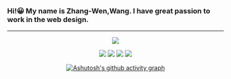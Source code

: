 ### Hi!😀 My name is Zhang-Wen,Wang. I have great passion to work in the web design.
<hr>

<div align="center">
    

![](http://github-profile-summary-cards.vercel.app/api/cards/profile-details?username=NailShort&theme=nord_bright)
    
![](http://github-profile-summary-cards.vercel.app/api/cards/repos-per-language?username=NailShort&theme=nord_bright)
![](http://github-profile-summary-cards.vercel.app/api/cards/most-commit-language?username=NailShort&theme=nord_bright)
![](http://github-profile-summary-cards.vercel.app/api/cards/stats?username=NailShort&theme=nord_bright)
![](http://github-profile-summary-cards.vercel.app/api/cards/productive-time?username=NailShort&theme=nord_bright)

[![Ashutosh's github activity graph](https://github-readme-activity-graph.cyclic.app/graph?username=NailShort&theme=react-dark)](https://github.com/ashutosh00710/github-readme-activity-graph)

 </div>

